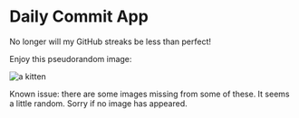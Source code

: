 Daily Commit App
================
No longer will my GitHub streaks be less than perfect!

Enjoy this pseudorandom image:

![a kitten](http://placekitten.com/400/400 "a kitten")

Known issue: there are some images missing from some of these. It seems a little random. Sorry if no image has appeared.
